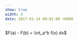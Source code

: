 ```yaml
---
show: true
width: 4
date: 2017-01-14 00:01:00 +0800
---
```

<div class="p-4 text-center">
$F(a) - F(b) = \int_a^b f(x) dx$
</div>